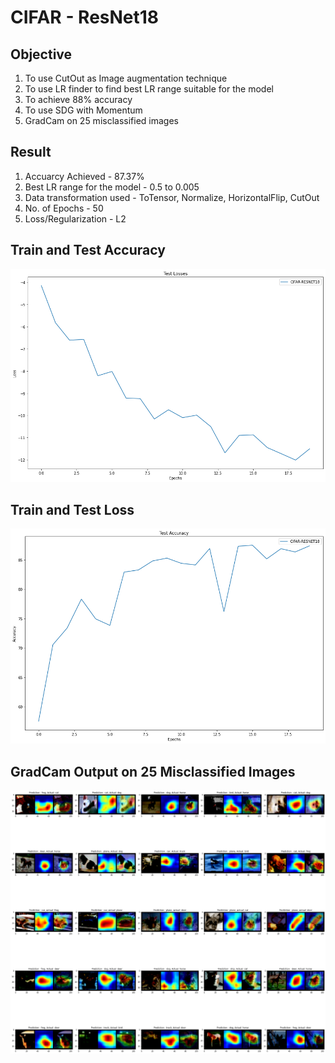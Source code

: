 # CIFAR - ResNet18

## Objective
1. To use CutOut as Image augmentation technique
2. To use LR finder to find best LR range suitable for the model
3. To achieve 88% accuracy
4. To use SDG with Momentum
5. GradCam on 25 misclassified images

## Result
1. Accuarcy Achieved - 87.37%
2. Best LR range for the model - 0.5 to 0.005
3. Data transformation used - ToTensor, Normalize, HorizontalFlip, CutOut
4. No. of Epochs - 50
5. Loss/Regularization - L2


## Train and Test Accuracy
![train test accuracy](https://github.com/santhiya-v/EVA/blob/master/S9/validation_loss.png)

## Train and Test Loss
![train test loss](https://github.com/santhiya-v/EVA/blob/master/S9/validation_accuracy.png)

## GradCam Output on 25 Misclassified Images
![gradcam images](https://github.com/santhiya-v/EVA/blob/master/S10/gradcam.png)
